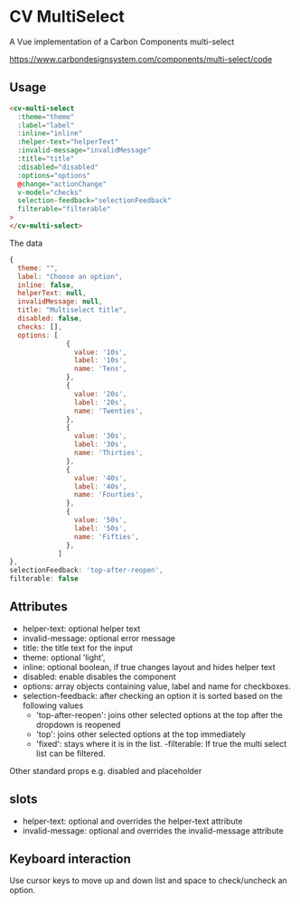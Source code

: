 # CV MultiSelect

A Vue implementation of a Carbon Components multi-select

https://www.carbondesignsystem.com/components/multi-select/code

## Usage

```html
<cv-multi-select
  :theme="theme"
  :label="label"
  :inline="inline"
  :helper-text="helperText"
  :invalid-message="invalidMessage"
  :title="title"
  :disabled="disabled"
  :options="options"
  @change="actionChange"
  v-model="checks"
  selection-feedback="selectionFeedback"
  filterable="filterable"
>
</cv-multi-select>
```

The data

```js
{
  theme: "",
  label: "Choose an option",
  inline: false,
  helperText: null,
  invalidMessage: null,
  title: "Multiselect title",
  disabled: false,
  checks: [],
  options: [
              {
                value: '10s',
                label: '10s',
                name: 'Tens',
              },
              {
                value: '20s',
                label: '20s',
                name: 'Twenties',
              },
              {
                value: '30s',
                label: '30s',
                name: 'Thirties',
              },
              {
                value: '40s',
                label: '40s',
                name: 'Fourties',
              },
              {
                value: '50s',
                label: '50s',
                name: 'Fifties',
              },
            ]
},
selectionFeedback: 'top-after-reopen',
filterable: false
```

## Attributes

- helper-text: optional helper text
- invalid-message: optional error message
- title: the title text for the input
- theme: optional 'light',
- inline: optional boolean, if true changes layout and hides helper text
- disabled: enable disables the component
- options: array objects containing value, label and name for checkboxes.
- selection-feedback: after checking an option it is sorted based on the following values
  - 'top-after-reopen': joins other selected options at the top after the dropdown is reopened
  - 'top': joins other selected options at the top immediately
  - 'fixed': stays where it is in the list.
    -filterable: If true the multi select list can be filtered.

Other standard props e.g. disabled and placeholder

## slots

- helper-text: optional and overrides the helper-text attribute
- invalid-message: optional and overrides the invalid-message attribute

## Keyboard interaction

Use cursor keys to move up and down list and space to check/uncheck an option.
